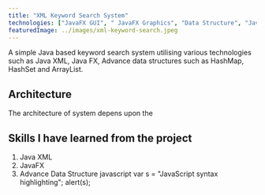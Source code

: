 ```yaml
---
title: "XML Keyword Search System"
technologies: ["JavaFX GUI", " JavaFX Graphics", "Data Structure", "Java XML"]
featuredImage: ../images/xml-keyword-search.jpeg
---
```


A simple Java based keyword search system utilising various technologies such as
Java XML, Java FX, Advance data structures such as HashMap, HashSet and ArrayList.

## Architecture
The architecture of system depens upon the 

## Skills I have learned from the project

1. Java XML
2. JavaFX
3. Advance Data Structure
   javascript
   var s = "JavaScript syntax highlighting";
   alert(s);
